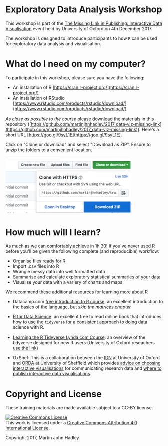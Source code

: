 # Exploratory Data Analysis Workshop

This workshop is part of the [The Missing Link in Publishing: Interactive Data Visualisation](https://idn.it.ox.ac.uk/event/missing-link-publishing-interactive-data-visualisation) event held by University of Oxford on 4th December 2017.

The workshop is designed to introduce participants to how `R` can be used for exploratory data analysis and visualisation.

# What do I need on my computer?

To participate in this workshop, please sure you have the following:

- An installation of R [https://cran.r-project.org/](https://cran.r-project.org/)
- An installation of RStudio [https://www.rstudio.com/products/rstudio/download/](https://www.rstudio.com/products/rstudio/download/)

*As close as possible to the course* please download the materials in this repository ([https://github.com/martinjhnhadley/2017_data-viz-missing-link](https://github.com/martinjhnhadley/2017_data-viz-missing-link)). Here's a short URL [https://goo.gl/9syL1E](https://goo.gl/9syL1E).

Click on "Clone or download" and select "Download as ZIP". Ensure to unzip the folders to a convenient location.

<img src="/download-repo.png" width="400">

# How much will I learn?

As much as we can comfortably achieve in 1h 30! If you've never used R before you'll be given the following complete (and reproducible) workflow:

- Organise files ready for R
- Import .csv files into R
- Wrangle messy data into well formatted data
- Summarise and calculate exploratory statistical summaries of your data
- Visualise your data with a variery of charts and maps

We recommend these additional resources for learning more about R

- Datacamp.com [free introduction to R course](https://www.datacamp.com/courses/free-introduction-to-r): an excellent introduction to the basics of the language, but *skip the matrices chapter*

- [R for Data Science](r4ds.had.co.nz): an excellent free to read online book that introduces how to use the `tidyverse` for a consistent approach to doing data science with R.

- [Learning the R Tidyverse Lynda.com Course](https://www.lynda.com/R-tutorials/Learning-R-Tidyverse/586672-2.html): an overview of the tidyverse designed for new R users (University of Oxford reseachers [use the link](https://www.lynda.com/R-tutorials/Learning-R-Tidyverse/586672-2.html?org=ox.ac.uk))

- OxShef: This is a collaboration between the [IDN](idn.it.ox.ac.uk) at University of Oxford and [ORDA](https://www.sheffield.ac.uk/library/rdm/orda) at University of Sheffield which provides [advice on choosing interactive visualisations](oxshef.github.io/oshef_charts) for communicating research data and [where to publish interactive data visualisations](https://oxshef.github.io/oxshef/). 

# Copyright and License 

These training materials are made available subject to a CC-BY license.

<a rel="license" href="http://creativecommons.org/licenses/by/4.0/"><img alt="Creative Commons License" style="border-width:0" src="https://i.creativecommons.org/l/by/4.0/88x31.png" /></a><br />This work is licensed under a <a rel="license" href="http://creativecommons.org/licenses/by/4.0/">Creative Commons Attribution 4.0 International License</a>.

Copyright 2017, Martin John Hadley
